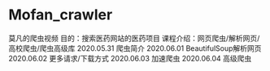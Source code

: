 # Mofan_crawler
莫凡的爬虫视频
目的：搜索医药网站的医药项目
课程介绍：网页爬虫/解析网页/高校爬虫/爬虫高级库
2020.05.31 爬虫简介
2020.06.01 BeautifulSoup解析网页
2020.06.02 更多请求/下载方式
2020.06.03 加速爬虫
2020.06.04 高级爬虫
